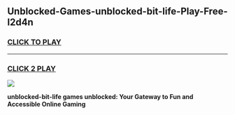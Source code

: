 
## Unblocked-Games-unblocked-bit-life-Play-Free-l2d4n
<h3>
<a href="https://premium76.site?title=unblocked-bit-life&ref=20M">CLICK TO PLAY</a></h3>
<hr>

<h3>
<a href="https://premium76.site?title=unblocked-bit-life&ref=20M">CLICK 2 PLAY</a>
  
</h3>

<a href="https://premium76.site?title=unblocked-bit-life&ref=19M"><img src="https://clearcache.store/games.png"></a>


**unblocked-bit-life games unblocked: Your Gateway to Fun and Accessible Online Gaming**
